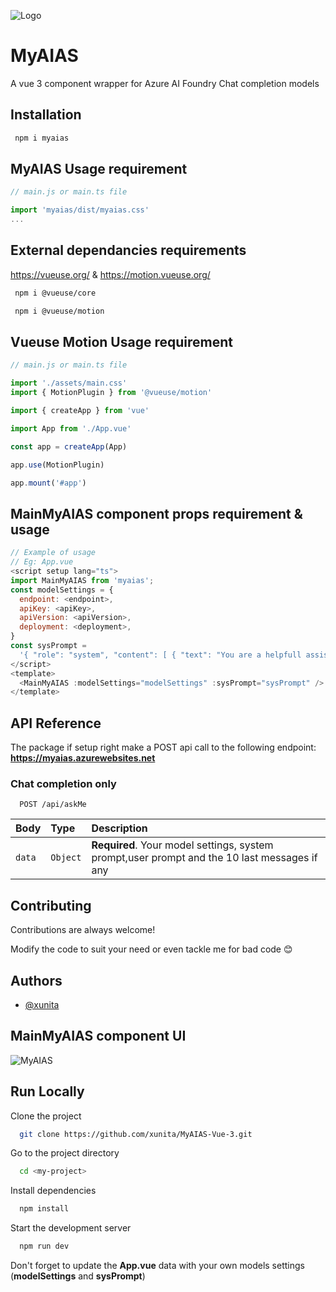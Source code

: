 ![Logo](https://myaias.blob.core.windows.net/myaias/myaias/logo.png)

# MyAIAS

A vue 3 component wrapper for Azure AI Foundry Chat completion models

## Installation

```bash
 npm i myaias
```

## MyAIAS Usage requirement

```javascript
// main.js or main.ts file

import 'myaias/dist/myaias.css'
...
```

## External dependancies requirements

https://vueuse.org/ & https://motion.vueuse.org/

```bash
 npm i @vueuse/core

 npm i @vueuse/motion
```

## Vueuse Motion Usage requirement

```javascript
// main.js or main.ts file

import './assets/main.css'
import { MotionPlugin } from '@vueuse/motion'

import { createApp } from 'vue'

import App from './App.vue'

const app = createApp(App)

app.use(MotionPlugin)

app.mount('#app')
```

## MainMyAIAS component props requirement & usage

```javascript
// Example of usage
// Eg: App.vue
<script setup lang="ts">
import MainMyAIAS from 'myaias';
const modelSettings = {
  endpoint: <endpoint>,
  apiKey: <apiKey>,
  apiVersion: <apiVersion>,
  deployment: <deployment>,
}
const sysPrompt =
  '{ "role": "system", "content": [ { "text": "You are a helpfull assistant." } ] }'
</script>
<template>
  <MainMyAIAS :modelSettings="modelSettings" :sysPrompt="sysPrompt" />
</template>

```

## API Reference

The package if setup right make a POST api call to the following endpoint: **https://myaias.azurewebsites.net**

### Chat completion only

```http
  POST /api/askMe
```

| Body   | Type     | Description                                                                                  |
| :----- | :------- | :------------------------------------------------------------------------------------------- |
| `data` | `Object` | **Required**. Your model settings, system prompt,user prompt and the 10 last messages if any |

## Contributing

Contributions are always welcome!

Modify the code to suit your need or even tackle me for bad code 😊

## Authors

- [@xunita](https://www.github.com/xunita)

## MainMyAIAS component UI

![MyAIAS](https://myaias.blob.core.windows.net/myaias/myaias/brb.png)

## Run Locally

Clone the project

```bash
  git clone https://github.com/xunita/MyAIAS-Vue-3.git
```

Go to the project directory

```bash
  cd <my-project>
```

Install dependencies

```bash
  npm install
```

Start the development server

```bash
  npm run dev
```

Don't forget to update the **App.vue** data with your own models settings (**modelSettings** and **sysPrompt**)
